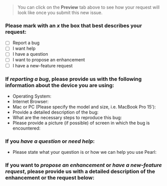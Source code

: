 > You can click on the **Preview** tab above to see how your request will look like once you submit this new issue.

### Please mark with an *x* the box that best describes your request:
- [ ] Report a bug
- [ ] I want help
- [ ] I have a question
- [ ] I want to propose an enhancement
- [ ] I have a new-feature request

### If *reporting a bug*, please provide us with the following information about the device you are using:
- Operating System:
- Internet Browser:
- Mac or PC (Please specify the model and size, i.e. MacBook Pro 15'):
- Provide a detailed description of the bug:
- What are the necessary steps to reproduce this bug:
- Please provide a picture (if possible) of screen in which the bug is encountered:

### If you *have a question* or *need help*:
- Please state what your question is or how we can help you use Pearl:

### If you want to *propose an enhancement* or *have a new-feature request*, please provide us with a detailed description of the enhancement or the request below:
